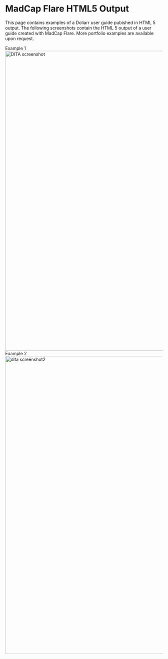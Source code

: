 # MadCap Flare HTML5 Output 

This page contains examples of a Doliarr user guide pubished in HTML 5 output. The following screenshots contain the HTML 5 output of a user guide created with MadCap Flare. More portfolio examples are available upon request.

Example 1
<img width="959" alt="DITA screenshot" src="https://github.com/bieniaragwen/technicalwritingportfolio/assets/152110486/1ac61a11-df8a-4269-aa63-1edcde2d20aa">
Example 2
<img width="952" alt="dita screenshot2" src="https://github.com/bieniaragwen/technicalwritingportfolio/assets/152110486/7bae73c6-26f7-4f76-9108-cf8fa797edbf">
